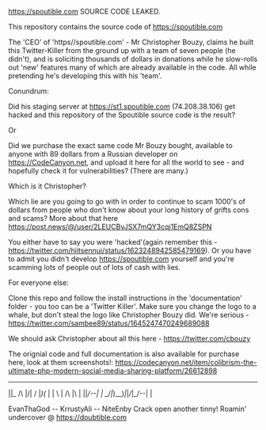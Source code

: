 
https://spoutible.com SOURCE CODE LEAKED.

This repository contains the source code of https://spoutible.com

The 'CEO' of 'https//spoutible.com' - Mr Christopher Bouzy, claims he built this Twitter-Killer from the ground up with a team of seven people (he didn't), and is soliciting thousands of dollars in donations while he slow-rolls out 'new' features many of which are already available in the code. All while pretending he's developing this with his 'team'. 

Conundrum:

Did his staging server at https://st1.spoutible.com (74.208.38.106) get hacked and this repository of the Spoutible source code is the result?

Or

Did we purchase the exact same code Mr Bouzy bought, available to anyone with 89 dollars from a Russian developer on https://CodeCanyon.net, and upload it here for all the world to see - and hopefully check it for vulnerabilities? (There are many.)

Which is it Christopher?

Which lie are you going to go with in order to continue to scam 1000's of dollars from people who don't know about your long history of grifts cons and scams? More about that here https://post.news/@/user/2LEUCBvJSX7mQY3cqj1EmQ8ZSPN

You either have to say you were 'hacked'(again remember this - https://twitter.com/hiitsennui/status/1623248942585479169). Or you have to admit you didn't develop https://spoutible.com yourself and you're scamming lots of people out of lots of cash with lies.

For everyone else:

Clone this repo and follow the install instructions in the 'documentation' folder - you too can be a 'Twitter Killer'. Make sure you change the logo to a whale, but don't steal the logo like Christopher Bouzy did. We're serious - https://twitter.com/sambee89/status/1645247470249689088

We should ask Christopher about all this here - https://twitter.com/cbouzy

The orignial code and full documentation is also available for purchase here, look at them screenshots!:
https://codecanyon.net/item/colibrism-the-ultimate-php-modern-social-media-sharing-platform/26612898

____          _  _  _____ _ ___         
 ||_ /\ |\/| / \|_)(_  | | \ |  /\ |\ | 
 ||_/--\|  | \_/|_)__)_|_|_/_|_/--\| \| 

EvanThaGod -- KrrustyAli -- NiteEnby
Crack open another tinny! Roamin' undercover @ https://doubtible.com


